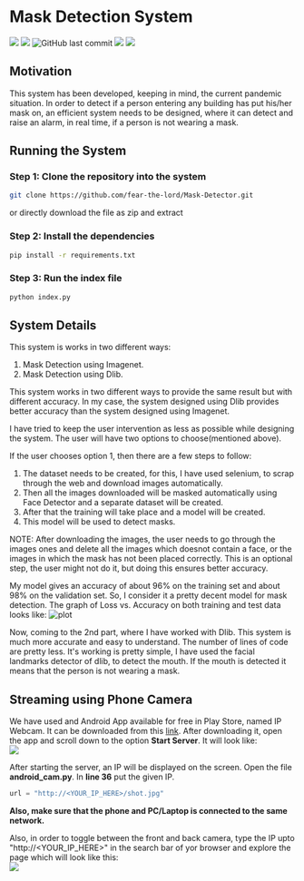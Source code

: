 # Mask Detection System

<img src="https://img.shields.io/github/repo-size/fear-the-lord/Mask-Detector"> <img src="https://img.shields.io/github/license/fear-the-lord/Mask-Detector"> <img alt="GitHub last commit" src="https://img.shields.io/github/last-commit/fear-the-lord/Mask-Detector"> <img src = "https://hitcounter.pythonanywhere.com/count/tag.svg?url=https://github.com/fear-the-lord/Mask-Detector"> <img src = "https://img.shields.io/badge/dependencies-up%20to%20date-brightgreen">

## Motivation
This system has been developed, keeping in mind, the current pandemic situation. In order to detect if a person entering any building has put his/her mask on, 
an efficient system needs to be designed, where it can detect and raise an alarm, in real time, if a person is not wearing a mask. 

## Running the System

### Step 1: Clone the repository into the system
```bash
git clone https://github.com/fear-the-lord/Mask-Detector.git
```
or directly download the file as zip and extract

### Step 2: Install the dependencies
```bash
pip install -r requirements.txt
```

### Step 3: Run the index file
```bash
python index.py
```

## System Details
This system is works in two different ways: 
1. Mask Detection using Imagenet.
2. Mask Detection using Dlib. 

This system works in two different ways to provide the same result but with different accuracy. 
In my case, the system designed using Dlib provides better accuracy than the system designed using Imagenet. 

I have tried to keep the user intervention as less as possible while designing the system.
The user will have two options to choose(mentioned above). 

If the user chooses option 1, then there are a few steps to follow: 
1. The dataset needs to be created, for this, I have used selenium, to scrap through the web and download images automatically. 
2. Then all the images downloaded will be masked automatically using Face Detector and a separate dataset will be created. 
3. After that the training will take place and a model will be created. 
4. This model will be used to detect masks. 

NOTE: After downloading the images, the user needs to go through the images ones and delete all the images which doesnot contain a face, or the images in which 
the mask has not been placed correctly. This is an optional step, the user might not do it, but doing this ensures better accuracy. 

My model gives an accuracy of about 96% on the training set and about 98% on the validation set. So, I consider it a pretty decent model for mask detection. 
The graph of Loss vs. Accuracy on both training and test data looks like: 
![plot](https://user-images.githubusercontent.com/35571958/108630831-e9b30880-748c-11eb-93d6-3160882f8c21.png)

Now, coming to the 2nd part, where I have worked with Dlib. This system is much more accurate and easy to understand. 
The number of lines of code are pretty less. It's working is pretty simple, I have used the facial landmarks detector of dlib, 
to detect the mouth. If the mouth is detected it means that the person is not wearing a mask.

## Streaming using Phone Camera 
We have used and Android App available for free in Play Store, named IP Webcam. It can be downloaded from this <a href = "https://play.google.com/store/apps/details?id=com.pas.webcam&hl=en_IN">link</a>. After downloading it, open the app and scroll down to the option <b>Start Server</b>. It will look like: <br>
<img src = "https://user-images.githubusercontent.com/35571958/88623867-83673280-d0c3-11ea-9efd-63559024c0bd.jpg">

After starting the server, an IP will be displayed on the screen. Open the file <b>android_cam.py</b>. In <b>line 36</b> put the given IP. 
```python
url = "http://<YOUR_IP_HERE>/shot.jpg"
```
<b>Also, make sure that the phone and PC/Laptop is connected to the same network.</b>

Also, in order to toggle between the front and back camera, type the IP upto "http://<YOUR_IP_HERE>" in the search bar of yor browser and explore the page which will look like this: <br>
<img src = "https://user-images.githubusercontent.com/35571958/88626505-5f5a2000-d0c8-11ea-88f0-e1d4481eb9d9.png">
